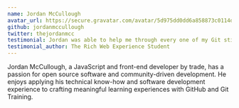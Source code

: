 ```yaml
---
name: Jordan McCullough
avatar_url: https://secure.gravatar.com/avatar/5d975dd0dd6a858873c0114d415c6908?s=400&d=https://a248.e.akamai.net/assets.github.com%2Fimages%2Fgravatars%2Fgravatar-user-420.png
github: jordanmccullough
twitter: thejordanmcc
testimonial: Jordan was able to help me through every one of my Git sticking points
testimonial_author: The Rich Web Experience Student
---
```


Jordan McCullough, a JavaScript and front-end developer by trade, has a passion for open source software and community-driven development. He enjoys applying his technical know-how and software development experience to crafting meaningful learning experiences with GitHub and Git Training.
